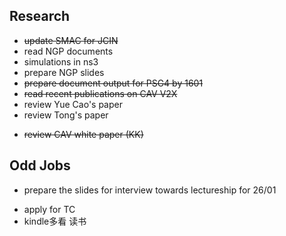 
## Research ##
 
- ~~update SMAC for JCIN~~
- read NGP documents
- simulations in ns3
- prepare NGP slides
- ~~prepare document output for PSG4 by 1601~~
- ~~read recent publications on CAV V2X~~
- review Yue Cao's paper
- review Tong's paper
* ~~review CAV white paper (KK)~~

## Odd Jobs ##
 
- prepare the slides for interview towards lectureship for 26/01
* apply for TC
* kindle多看 读书
  
